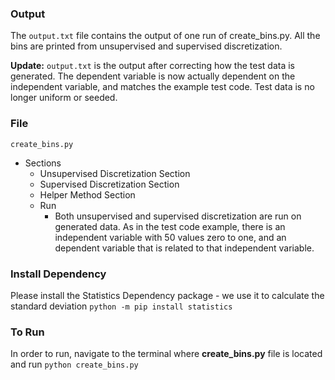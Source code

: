 ### Output
The `output.txt` file contains the output of one run of create_bins.py. All the bins are printed from unsupervised and supervised discretization.

**Update:** `output.txt` is the output after correcting how the test data is generated. The dependent variable is now actually dependent on the independent variable, and matches the example test code. Test data is no longer uniform or seeded. 


### File
 `create_bins.py`
* Sections
  * Unsupervised Discretization Section
  * Supervised Discretization  Section
  * Helper Method Section  
  * Run 
    * Both unsupervised and supervised discretization are run on generated data. As in the test code example, there is an independent variable with 50 values zero to one, and an dependent variable that is related to that independent variable.

### Install Dependency
Please install the Statistics Dependency package - we use it to calculate the standard deviation
`python -m pip install statistics`
### To Run 
In order to run, navigate to the terminal where **create_bins.py** file is located and run `python create_bins.py`

